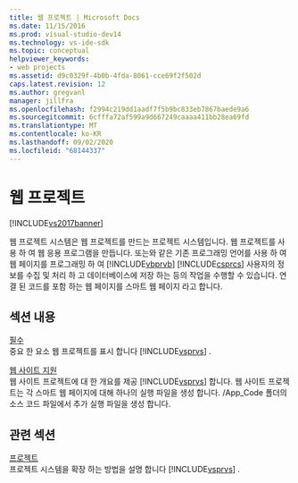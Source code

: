 ```yaml
---
title: 웹 프로젝트 | Microsoft Docs
ms.date: 11/15/2016
ms.prod: visual-studio-dev14
ms.technology: vs-ide-sdk
ms.topic: conceptual
helpviewer_keywords:
- web projects
ms.assetid: d9c0329f-4b0b-4fda-8061-cce69f2f502d
caps.latest.revision: 12
ms.author: gregvanl
manager: jillfra
ms.openlocfilehash: f2994c219dd1aadf7f5b9bc833eb7867baede9a6
ms.sourcegitcommit: 6cfffa72af599a9d667249caaaa411bb28ea69fd
ms.translationtype: MT
ms.contentlocale: ko-KR
ms.lasthandoff: 09/02/2020
ms.locfileid: "68144337"
---
```

# <a name="web-projects"></a>웹 프로젝트
[!INCLUDE[vs2017banner](../../includes/vs2017banner.md)]

웹 프로젝트 시스템은 웹 프로젝트를 만드는 프로젝트 시스템입니다. 웹 프로젝트를 사용 하 여 웹 응용 프로그램을 만듭니다. 또는와 같은 기존 프로그래밍 언어를 사용 하 여 웹 페이지를 프로그래밍 하 여 [!INCLUDE[vbprvb](../../includes/vbprvb-md.md)] [!INCLUDE[csprcs](../../includes/csprcs-md.md)] 사용자의 정보를 수집 및 처리 하 고 데이터베이스에 저장 하는 등의 작업을 수행할 수 있습니다. 연결 된 코드를 포함 하는 웹 페이지를 스마트 웹 페이지 라고 합니다.  
  
## <a name="in-this-section"></a>섹션 내용  
 [필수](../../extensibility/internals/web-project-essentials.md)  
 중요 한 요소 웹 프로젝트를 표시 합니다 [!INCLUDE[vsprvs](../../includes/vsprvs-md.md)] .  
  
 [웹 사이트 지원](../../extensibility/internals/web-site-support.md)  
 웹 사이트 프로젝트에 대 한 개요를 제공 [!INCLUDE[vsprvs](../../includes/vsprvs-md.md)] 합니다. 웹 사이트 프로젝트는 각 스마트 웹 페이지에 대해 하나의 실행 파일을 생성 합니다. /App_Code 폴더의 소스 코드 파일에서 추가 실행 파일을 생성 합니다.  
  
## <a name="related-sections"></a>관련 섹션  
 [프로젝트](../../extensibility/internals/projects.md)  
 프로젝트 시스템을 확장 하는 방법을 설명 합니다 [!INCLUDE[vsprvs](../../includes/vsprvs-md.md)] .
